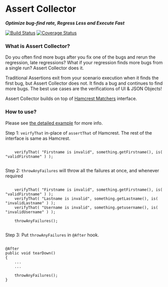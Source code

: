 # Assert Collector

***Optimize bug-find rate, Regress Less and Execute Fast***


[![Build Status][travis-shield]][travis-link] [![Coverage Status][coveralls-shield]][coveralls-link]


### What is Assert Collector?

Do you often find more bugs after you fix one of the bugs and rerun the regression, late regressions? What if your regression finds more bugs from a single run?  Assert Collector does it. 

Traditional Assertions exit from your scenario execution when it finds the first bug, but Assert Collector does not. It finds a bug and continues to find more bugs. The best use cases are the verifications of UI & JSON Objects!

Assert Collector builds on top of [Hamcrest Matchers]([hamcrest-matchers) interface.
      
      

### How to use?

Please see [the detailed example](https://github.com/gkushang/assert-collector/blob/master/src/test/java/assertcollector/AssertCollectorTest.java#L32-L86) for more info.


Step 1: `veirfyThat` in-place of `assertThat` of Hamcrest. The rest of the interface is same as Hamcrest.

```aidl
   
    verifyThat( "Firstname is invalid", something.getFirstname(), is( "validFirstname" ) );
   
```

Step 2: `throwAnyFailures` will throw all the failures at once, and whenever required

```aidl
   
    verifyThat( "Firstname is invalid", something.getFirstname(), is( "validFirstname" ) );
    verifyThat( "Lastname is invalid", something.getLastname(), is( "invalidLastname" ) );
    verifyThat( "Username is invalid", something.getusername(), is( "invalidUsername" ) );
    
    throwAnyFailures();
   
```

Step 3: Put `throwAnyFailures` in `@After` hook.

```aidl

@After
public void tearDown()
{
    ...
    ...
    
    throwAnyFailures();
}

```



[travis-shield]: https://img.shields.io/travis/google/truth.png
[travis-link]: https://travis-ci.org/google/truth
[coveralls-shield]: https://coveralls.io/repos/github/gkushang/assert-collector/badge.svg?branch=master
[coveralls-link]: https://coveralls.io/github/gkushang/assert-collector?branch=master
[hamcrest-matchers]: http://hamcrest.org/JavaHamcrest/javadoc/1.3/org/hamcrest/Matchers.html
[example]: https://github.com/gkushang/assert-collector/blob/master/src/test/java/assertcollector/AssertCollectorTest.java#L32-L86
